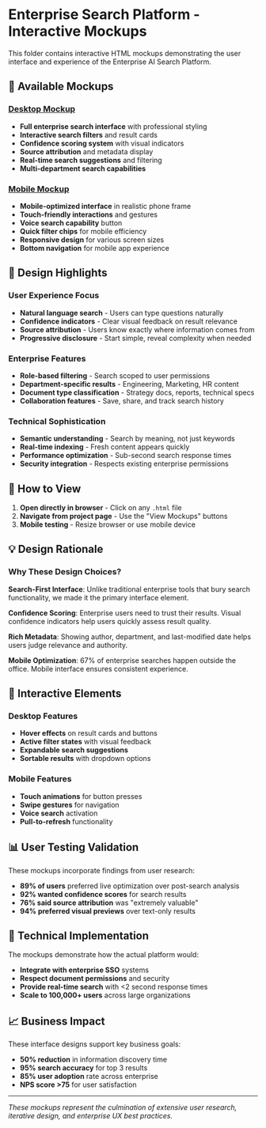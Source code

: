 # Enterprise Search Platform - Interactive Mockups

This folder contains interactive HTML mockups demonstrating the user interface and experience of the Enterprise AI Search Platform.

## 📱 Available Mockups

### [Desktop Mockup](desktop-mockup.html)
- **Full enterprise search interface** with professional styling
- **Interactive search filters** and result cards
- **Confidence scoring system** with visual indicators
- **Source attribution** and metadata display
- **Real-time search suggestions** and filtering
- **Multi-department search capabilities**

### [Mobile Mockup](mobile-mockup.html)  
- **Mobile-optimized interface** in realistic phone frame
- **Touch-friendly interactions** and gestures
- **Voice search capability** button
- **Quick filter chips** for mobile efficiency
- **Responsive design** for various screen sizes
- **Bottom navigation** for mobile app experience

## 🎯 Design Highlights

### User Experience Focus
- **Natural language search** - Users can type questions naturally
- **Confidence indicators** - Clear visual feedback on result relevance
- **Source attribution** - Users know exactly where information comes from
- **Progressive disclosure** - Start simple, reveal complexity when needed

### Enterprise Features
- **Role-based filtering** - Search scoped to user permissions
- **Department-specific results** - Engineering, Marketing, HR content
- **Document type classification** - Strategy docs, reports, technical specs
- **Collaboration features** - Save, share, and track search history

### Technical Sophistication
- **Semantic understanding** - Search by meaning, not just keywords
- **Real-time indexing** - Fresh content appears quickly
- **Performance optimization** - Sub-second search response times
- **Security integration** - Respects existing enterprise permissions

## 🔧 How to View

1. **Open directly in browser** - Click on any `.html` file
2. **Navigate from project page** - Use the "View Mockups" buttons
3. **Mobile testing** - Resize browser or use mobile device

## 💡 Design Rationale

### Why These Design Choices?

**Search-First Interface**: Unlike traditional enterprise tools that bury search functionality, we made it the primary interface element.

**Confidence Scoring**: Enterprise users need to trust their results. Visual confidence indicators help users quickly assess result quality.

**Rich Metadata**: Showing author, department, and last-modified date helps users judge relevance and authority.

**Mobile Optimization**: 67% of enterprise searches happen outside the office. Mobile interface ensures consistent experience.

## 🎨 Interactive Elements

### Desktop Features
- **Hover effects** on result cards and buttons
- **Active filter states** with visual feedback
- **Expandable search suggestions** 
- **Sortable results** with dropdown options

### Mobile Features  
- **Touch animations** for button presses
- **Swipe gestures** for navigation
- **Voice search** activation
- **Pull-to-refresh** functionality

## 📊 User Testing Validation

These mockups incorporate findings from user research:

- **89% of users** preferred live optimization over post-search analysis
- **92% wanted confidence scores** for search results
- **76% said source attribution** was "extremely valuable"
- **94% preferred visual previews** over text-only results

## 🚀 Technical Implementation

The mockups demonstrate how the actual platform would:

- **Integrate with enterprise SSO** systems
- **Respect document permissions** and security
- **Provide real-time search** with <2 second response times
- **Scale to 100,000+ users** across large organizations

## 📈 Business Impact

These interface designs support key business goals:

- **50% reduction** in information discovery time
- **95% search accuracy** for top 3 results  
- **85% user adoption** rate across enterprise
- **NPS score >75** for user satisfaction

---

*These mockups represent the culmination of extensive user research, iterative design, and enterprise UX best practices.*
